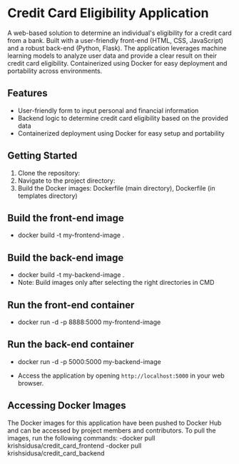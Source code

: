 # Credit Card Eligibility Application

A web-based solution to determine an individual's eligibility for a credit card from a bank. Built with a user-friendly front-end (HTML, CSS, JavaScript) and a robust back-end (Python, Flask). The application leverages machine learning models to analyze user data and provide a clear result on their credit card eligibility. Containerized using Docker for easy deployment and portability across environments.

## Features

- User-friendly form to input personal and financial information
- Backend logic to determine credit card eligibility based on the provided data
- Containerized deployment using Docker for easy setup and portability
  
## Getting Started

1. Clone the repository:
2. Navigate to the project directory:
3. Build the Docker images: Dockerfile (main directory),  Dockerfile (in templates directory)
## Build the front-end image
- docker build -t my-frontend-image .
## Build the back-end image
- docker build -t my-backend-image .
- Note: Build images only after selecting the right directories in CMD
## Run the front-end container
- docker run -d -p 8888:5000 my-frontend-image
## Run the back-end container
- docker run -d -p 5000:5000 my-backend-image

- Access the application by opening `http://localhost:5000` in your web browser.

## Accessing Docker Images

The Docker images for this application have been pushed to Docker Hub and can be accessed by project members and contributors. To pull the images, run the following commands:
-docker pull krishsidusa/credit_card_frontend
-docker pull krishsidusa/credit_card_backend


  

